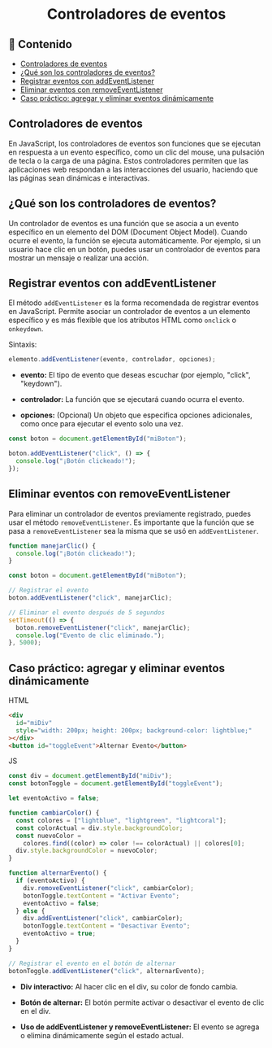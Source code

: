 <h1 align="center">Controladores de eventos</h1>

<h2>📑 Contenido</h2>

- [Controladores de eventos](#controladores-de-eventos)
- [¿Qué son los controladores de eventos?](#qué-son-los-controladores-de-eventos)
- [Registrar eventos con addEventListener](#registrar-eventos-con-addeventlistener)
- [Eliminar eventos con removeEventListener](#eliminar-eventos-con-removeeventlistener)
- [Caso práctico: agregar y eliminar eventos dinámicamente](#caso-práctico-agregar-y-eliminar-eventos-dinámicamente)

## Controladores de eventos

En JavaScript, los controladores de eventos son funciones que se ejecutan en respuesta a un evento específico, como un clic del mouse, una pulsación de tecla o la carga de una página. Estos controladores permiten que las aplicaciones web respondan a las interacciones del usuario, haciendo que las páginas sean dinámicas e interactivas.

## ¿Qué son los controladores de eventos?

Un controlador de eventos es una función que se asocia a un evento específico en un elemento del DOM (Document Object Model). Cuando ocurre el evento, la función se ejecuta automáticamente. Por ejemplo, si un usuario hace clic en un botón, puedes usar un controlador de eventos para mostrar un mensaje o realizar una acción.

## Registrar eventos con addEventListener

El método `addEventListener` es la forma recomendada de registrar eventos en JavaScript. Permite asociar un controlador de eventos a un elemento específico y es más flexible que los atributos HTML como `onclick` o `onkeydown`.

Sintaxis:

```javascript
elemento.addEventListener(evento, controlador, opciones);
```

- **evento:** El tipo de evento que deseas escuchar (por ejemplo, "click", "keydown").

- **controlador:** La función que se ejecutará cuando ocurra el evento.

- **opciones:** (Opcional) Un objeto que especifica opciones adicionales, como once para ejecutar el evento solo una vez.

```javascript
const boton = document.getElementById("miBoton");

boton.addEventListener("click", () => {
  console.log("¡Botón clickeado!");
});
```

## Eliminar eventos con removeEventListener

Para eliminar un controlador de eventos previamente registrado, puedes usar el método `removeEventListener`. Es importante que la función que se pasa a `removeEventListener` sea la misma que se usó en `addEventListener`.

```javascript
function manejarClic() {
  console.log("¡Botón clickeado!");
}

const boton = document.getElementById("miBoton");

// Registrar el evento
boton.addEventListener("click", manejarClic);

// Eliminar el evento después de 5 segundos
setTimeout(() => {
  boton.removeEventListener("click", manejarClic);
  console.log("Evento de clic eliminado.");
}, 5000);
```

## Caso práctico: agregar y eliminar eventos dinámicamente

HTML

```html
<div
  id="miDiv"
  style="width: 200px; height: 200px; background-color: lightblue;"
></div>
<button id="toggleEvent">Alternar Evento</button>
```

JS

```javascript
const div = document.getElementById("miDiv");
const botonToggle = document.getElementById("toggleEvent");

let eventoActivo = false;

function cambiarColor() {
  const colores = ["lightblue", "lightgreen", "lightcoral"];
  const colorActual = div.style.backgroundColor;
  const nuevoColor =
    colores.find((color) => color !== colorActual) || colores[0];
  div.style.backgroundColor = nuevoColor;
}

function alternarEvento() {
  if (eventoActivo) {
    div.removeEventListener("click", cambiarColor);
    botonToggle.textContent = "Activar Evento";
    eventoActivo = false;
  } else {
    div.addEventListener("click", cambiarColor);
    botonToggle.textContent = "Desactivar Evento";
    eventoActivo = true;
  }
}

// Registrar el evento en el botón de alternar
botonToggle.addEventListener("click", alternarEvento);
```

- **Div interactivo:** Al hacer clic en el div, su color de fondo cambia.

- **Botón de alternar:** El botón permite activar o desactivar el evento de clic en el div.

- **Uso de addEventListener y removeEventListener:** El evento se agrega o elimina dinámicamente según el estado actual.
